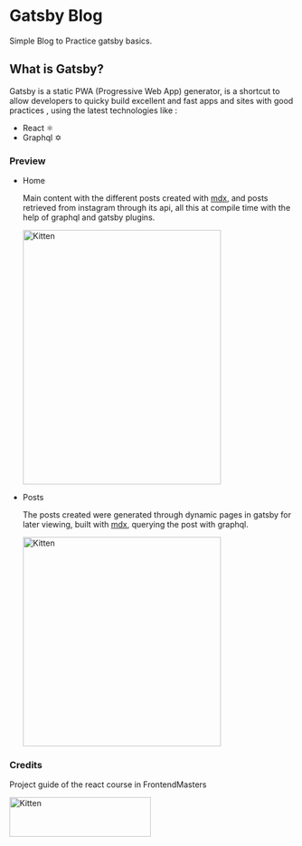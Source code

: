 # Gatsby Blog

Simple Blog to Practice gatsby basics.

## What is Gatsby?

Gatsby is a static PWA (Progressive Web App) generator, is a shortcut to allow developers to quicky build excellent and fast apps and sites with good practices , using the latest technologies like :

- React ⚛
- Graphql ✡

### Preview

- Home

  Main content with the different posts created with [mdx](https://mdxjs.com/), and posts retrieved from instagram through its api, all this at compile time with the help of graphql and gatsby plugins.

  <img src="https://res.cloudinary.com/dyft819vu/image/upload/v1610918642/localhost_9000__dyt3a4.png" alt="Kitten"
  title="A cute kitten" width="350" height="450" />

- Posts

  The posts created were generated through dynamic pages in gatsby for later viewing, built with [mdx](https://mdxjs.com/), querying the post with graphql.

  <img src="https://res.cloudinary.com/dyft819vu/image/upload/v1610919275/post_wuyq4a.png" alt="Kitten"
  title="A cute kitten" width="350" height="370" />

### Credits

Project guide of the react course in FrontendMasters

<img src="https://education.github.com/assets/pack/logo-frontendmasters-46f9f8aa9546a7e8dc3e0edae3d9dbb1df85261d8a4aa0a7dbe4492137e30006.jpg" alt="Kitten"
	title="A cute kitten" width="250" height="70" />
